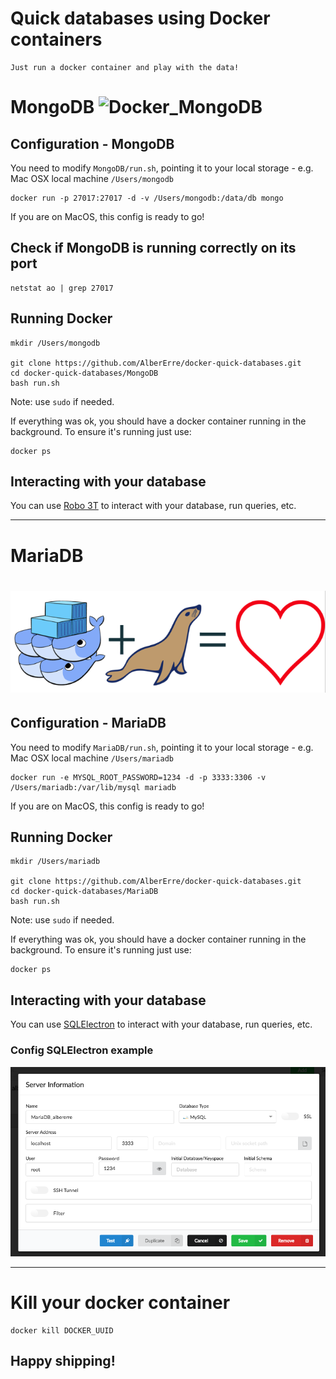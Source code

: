 
# Quick databases using Docker containers
```
Just run a docker container and play with the data!
```

# MongoDB ![Docker_MongoDB](https://raw.githubusercontent.com/AlberErre/docker-quick-databases/master/sample-mongodb-docker.png)

## Configuration - MongoDB

You need to modify `MongoDB/run.sh`, pointing it to your local storage - e.g. Mac OSX local machine `/Users/mongodb`
```
docker run -p 27017:27017 -d -v /Users/mongodb:/data/db mongo
```
If you are on MacOS, this config is ready to go!

## Check if MongoDB is running correctly on its port
```
netstat ao | grep 27017
```

## Running Docker
```
mkdir /Users/mongodb

git clone https://github.com/AlberErre/docker-quick-databases.git
cd docker-quick-databases/MongoDB
bash run.sh
```
Note: use `sudo` if needed.

If everything was ok, you should have a docker container running in the background.
To ensure it's running just use:
```
docker ps
```

## Interacting with your database

You can use [Robo 3T](https://robomongo.org/) to interact with your database, run queries, etc. 

---

# MariaDB 
# ![Docker_MariaDB](https://github.com/AlberErre/docker-mariaDB/blob/master/docker_mariadb.png)

## Configuration - MariaDB

You need to modify `MariaDB/run.sh`, pointing it to your local storage - e.g. Mac OSX local machine `/Users/mariadb`
```
docker run -e MYSQL_ROOT_PASSWORD=1234 -d -p 3333:3306 -v /Users/mariadb:/var/lib/mysql mariadb
```
If you are on MacOS, this config is ready to go!

## Running Docker
```
mkdir /Users/mariadb

git clone https://github.com/AlberErre/docker-quick-databases.git
cd docker-quick-databases/MariaDB
bash run.sh
```
Note: use `sudo` if needed.

If everything was ok, you should have a docker container running in the background.
To ensure it's running just use:
```
docker ps
```

## Interacting with your database

You can use [SQLElectron](https://sqlectron.github.io/) to interact with your database, run queries, etc. 

### Config SQLElectron example
![SQLElectron config example (Mac OS)](https://github.com/AlberErre/docker-mariaDB/blob/master/mariaDB-example.png)

---

# Kill your docker container

```
docker kill DOCKER_UUID
```

## Happy shipping!
